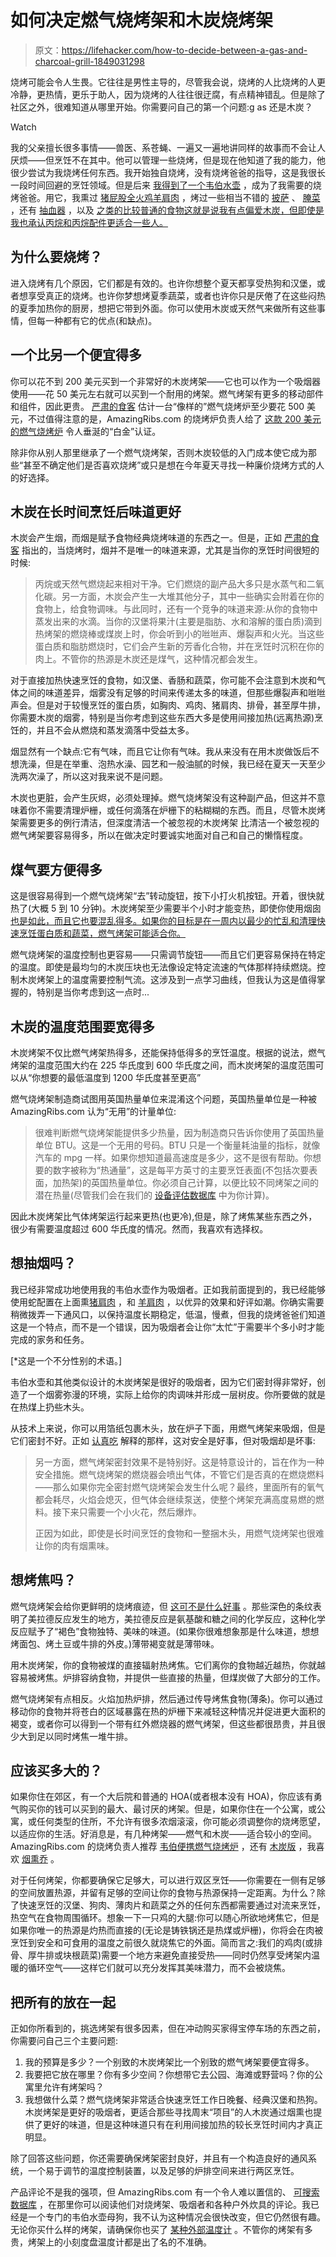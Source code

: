 # 如何决定燃气烧烤架和木炭烧烤架

> 原文：<https://lifehacker.com/how-to-decide-between-a-gas-and-charcoal-grill-1849031298>

烧烤可能会令人生畏。它往往是男性主导的，尽管我会说，烧烤的人比烧烤的人更冷静，更热情，更乐于助人，因为烧烤的人往往很迂腐，有点精神错乱。但是除了社区之外，很难知道从哪里开始。你需要问自己的第一个问题:g as 还是木炭？

Watch

我的父亲擅长很多事情——兽医、系苍蝇、一遍又一遍地讲同样的故事而不会让人厌烦——但烹饪不在其中。他可以管理一些烧烤，但是现在他知道了我的能力，他很少尝试为我烧烤任何东西。我开始独自烧烤，没有烧烤爸爸的指导，这是我很长一段时间回避的烹饪领域。但是后来 [我得到了一个韦伯水壶](https://lifehacker.com/follow-my-journey-from-good-cook-to-grill-boss-1846741793) ，成为了我需要的烧烤爸爸。用它，我熏过 [猪屁股](https://lifehacker.com/how-to-smoke-your-first-pork-shoulder-on-a-charcoal-gri-1847204124)[全火鸡](https://lifehacker.com/smoke-your-turkey-the-wrong-way-on-a-charcoal-grill-1848048358)[羊肩肉](https://lifehacker.com/smoke-an-easter-lamb-shoulder-on-a-charcoal-grill-1848747851) ，烤过一些相当不错的 [披萨](https://lifehacker.com/you-should-grill-homemade-pizzas-1847220003) 、 [腌菜](https://lifehacker.com/its-time-to-embrace-hot-pickle-summer-1847143817) ，还有 [抽血器](https://lifehacker.com/you-should-grill-more-chicken-hearts-1844233671) ，以及 [之类的比较普通的食物这就是说我有点偏爱木炭，但即使是我也承认丙烷和丙烷配件更适合一些人。](https://lifehacker.com/these-meats-will-help-you-build-your-charcoal-confidenc-1846896631)

## 为什么要烧烤？

进入烧烤有几个原因，它们都是有效的。也许你想整个夏天都享受热狗和汉堡，或者想享受真正的烧烤。也许你梦想烤夏季蔬菜，或者也许你只是厌倦了在这些闷热的夏季加热你的厨房，想把它带到外面。你可以使用木炭或天然气来做所有这些事情，但每一种都有它的优点(和缺点)。

## 一个比另一个便宜得多

你可以花不到 200 美元买到一个非常好的木炭烤架——它也可以作为一个吸烟器使用——花 50 美元左右就可以买到一个耐用的烤架。燃气烤架有更多的移动部件和组件，因此更贵。 [严肃的食客](https://www.seriouseats.com/charcoal-vs-gas-grills-the-definitive-guide) 估计一台“像样的”燃气烧烤炉至少要花 500 美元，不过值得注意的是，AmazingRibs.com 的烧烤炉负责人给了 [这款 200 美元的燃气烧烤炉](https://amazingribs.com/grill/broil-mate-165154-lp-gas-grill-review/) 令人垂涎的“白金”认证。

除非你从别人那里继承了一个燃气烧烤架，否则木炭较低的入门成本使它成为那些“甚至不确定他们是否喜欢烧烤”或只是想在今年夏天寻找一种廉价烧烤方式的人的好选择。

## 木炭在长时间烹饪后味道更好

木炭会产生烟，而烟是赋予食物经典烧烤味道的东西之一。但是，正如 [严肃的食客](https://www.seriouseats.com/charcoal-vs-gas-grills-the-definitive-guide) 指出的，当烧烤时，烟并不是唯一的味道来源，尤其是当你的烹饪时间很短的时候:

> 丙烷或天然气燃烧起来相对干净。它们燃烧的副产品大多只是水蒸气和二氧化碳。另一方面，木炭会产生一大堆其他分子，其中一些确实会附着在你的食物上，给食物调味。与此同时，还有一个竞争的味道来源:从你的食物中蒸发出来的水滴。当你的汉堡将果汁(主要是脂肪、水和溶解的蛋白质)滴到热烤架的燃烧棒或煤炭上时，你会听到小的咝咝声、爆裂声和火光。当这些蛋白质和脂肪燃烧时，它们会产生新的芳香化合物，并在烹饪时沉积在你的肉上。不管你的热源是木炭还是煤气，这种情况都会发生。

对于直接加热快速烹饪的食物，如汉堡、香肠和蔬菜，你可能不会注意到木炭和气体之间的味道差异，烟雾没有足够的时间来传递太多的味道，但那些爆裂声和咝咝声会。但是对于较慢烹饪的蛋白质，如胸肉、鸡肉、猪肩肉、排骨，甚至厚牛排，你需要木炭的烟雾，特别是当你考虑到这些东西大多是使用间接加热(远离热源)烹饪的，并且不会从燃烧和蒸发滴落中受益太多。

烟显然有一个缺点:它有气味，而且它让你有气味。我从来没有在用木炭做饭后不想洗澡，但是在举重、泡热水澡、园艺和一般油腻的时候，我已经在夏天一天至少洗两次澡了，所以这对我来说不是问题。

木炭也更脏，会产生灰烬，必须处理掉。燃气烧烤架没有这种副产品，但这并不意味着你不需要清理炉栅，或任何滴落在炉栅下的粘糊糊的东西。而且，尽管木炭烤架需要更多的例行清洁，但深度清洁一个被忽视的木炭烤架 比清洁一个被忽视的燃气烤架要容易得多，所以在做决定时要诚实地面对自己和自己的懒惰程度。

## 煤气要方便得多

这是很容易得到一个燃气烧烤架“去”转动旋钮，按下小打火机按钮。开着，很快就热了(大概 5 到 10 分钟)。木炭烤架至少需要半个小时才能变热，即使你使用烟囱[也是如此，而且它也要混乱得多。如果你的目标是在一周内以最少的忙乱和清理快速烹饪蛋白质和蔬菜，燃气烤架可能适合你。](https://lifehacker.com/how-to-keep-your-charcoal-grill-hot-as-hell-1847187322)

燃气烧烤架的温度控制也更容易——只需调节旋钮——而且它们更容易保持在特定的温度。即使是最均匀的木炭压块也无法像设定特定流速的气体那样持续燃烧。控制木炭烤架上的温度需要控制气流。这涉及到一点学习曲线，但我认为这是值得掌握的，特别是当你考虑到这一点时...

## 木炭的温度范围要宽得多

木炭烤架不仅比燃气烤架热得多，还能保持低得多的烹饪温度。根据的说法，燃气烤架的温度范围大约在 225 华氏度到 600 华氏度之间，而木炭烤架的温度范围可以从“你想要的最低温度到 1200 华氏度甚至更高”

燃气烧烤架制造商试图用英国热量单位来混淆这个问题，英国热量单位是一种被 AmazingRibs.com 认为“无用”的计量单位:

> 很难判断燃气烧烤架能提供多少热量，因为制造商只告诉你使用了英国热量单位 BTU。这是一个无用的号码。BTU 只是一个衡量耗油量的指标，就像汽车的 mpg 一样。如果你想知道最高速度是多少，这不是很有帮助。你想要的数字被称为“热通量”，这是每平方英寸的主要烹饪表面(不包括次要表面，加热架)的英国热量单位。你必须自己计算，以便比较不同烤架之间的潜在热量(尽管我们会在我们的 [设备评估数据库](https://amazingribs.com/ratings-reviews/grill-and-smoker-reviews) 中为你计算)。

因此木炭烤架比气体烤架运行起来更热(也更冷),但是，除了烤焦某些东西之外，很少有需要温度超过 600 华氏度的情况。然而，我喜欢有选择权。

## 想抽烟吗？

我已经非常成功地使用我的韦伯水壶作为吸烟者。正如我前面提到的，我已经能够使用蛇配置在上面熏[猪肩肉](https://lifehacker.com/how-to-smoke-your-first-pork-shoulder-on-a-charcoal-gri-1847204124) ，和 [羊肩肉](https://lifehacker.com/smoke-an-easter-lamb-shoulder-on-a-charcoal-grill-1848747851) ，以优异的效果和好评如潮。你确实需要稍微拨弄一下通风口，以保持温度长期稳定，低温，慢煮，但我的烧烤爸爸们知道这是一个特点，而不是一个错误，因为吸烟者会让你“太忙”于需要半个多小时才能完成的家务和任务。

[*这是一个不分性别的术语。]

韦伯水壶和其他类似设计的木炭烤架是很好的吸烟者，因为它们密封得非常好，创造了一个烟雾弥漫的环境，实际上给你的肉调味并形成一层树皮。你所要做的就是在热煤上扔些木头。

从技术上来说，你可以用箔纸包裹木头，放在炉子下面，用燃气烤架来吸烟，但是它们密封不好。正如 [认真吃](https://www.seriouseats.com/charcoal-vs-gas-grills-the-definitive-guide) 解释的那样，这对安全是好事，但对吸烟却是坏事:

> 另一方面，燃气烤架密封效果不是特别好。这是特意设计的，旨在作为一种安全措施。燃气烧烤架的燃烧器会喷出气体，不管它们是否真的在燃烧燃料——那么如果你完全密封燃气烧烤架会发生什么呢？最终，里面所有的氧气都会耗尽，火焰会熄灭，但气体会继续泵送，使整个烤架充满高度易燃的燃料。接下来只需要一个小火花，然后爆炸。
> 
> 正因为如此，即使是长时间烹饪的食物和一整捆木头，用燃气烧烤架也很难让你的肉有烟熏味。

## 想烤焦吗？

燃气烧烤架会给你更鲜明的烧烤痕迹，但 [这可不是什么好事](https://lifehacker.com/grill-marks-are-dumb-1836598757) 。那些深色的条纹表明了美拉德反应发生的地方，美拉德反应是氨基酸和糖之间的化学反应，这种化学反应赋予了“褐色”食物独特、美味的味道。(如果你很难想象那是什么味道，想想烤面包、烤土豆或牛排的外皮。)薄带褐变就是薄带味。

用木炭烤架，你的食物被煤的直接辐射热烤焦。它们离你的食物越近越热，你就越容易被烤焦。炉排容纳食物，并提供一些直接的热量，但煤炭做了大部分的工作。

燃气烧烤架有点相反。火焰加热炉排，然后通过传导烤焦食物(薄条)。你可以通过移动你的食物并将苍白的区域暴露在热的炉栅下来减轻这种情况并促进更大面积的褐变，或者你可以得到一个带有红外燃烧器的燃气烤架，但这些都很昂贵，并且很少大到足以同时烤焦一堆牛排。

## 应该买多大的？

如果你住在郊区，有一个大后院和普通的 HOA(或者根本没有 HOA)，你应该有勇气购买你的钱可以买到的最大、最讨厌的烤架。但是，如果你住在一个公寓，或公寓，或任何类型的住所，不允许有很多浓烟滚滚，你可能必须调整你的烧烤愿望，以适应你的生活。好消息是，有几种烤架——燃气和木炭——适合较小的空间。AmazingRibs.com 的烧烤负责人推荐 [韦伯便携燃气烧烤炉](https://amazingribs.com/grill-tailgater/weber-go-anywhere-portable-gas-grill-review/) ，还有 [木炭版](https://amazingribs.com/grill-tailgater/weber-go-anywhere-portable-charcoal-grill-review/) ，我喜欢 [烟熏乔](https://amzn.to/3MuYIZd) 。

对于任何烤架，你都要确保它足够大，可以进行双区烹饪——你需要在一侧有足够的空间放置热源，并留有足够的空间让你的食物与热源保持一定距离。为什么？除了快速烹饪的汉堡、狗肉、薄肉片和蔬菜之外的任何东西都需要通过对流来烹饪，热空气在食物周围循环。想象一下一只鸡的大腿:你可以随心所欲地烤焦它，但是如果你唯一的热源是灼热而直接的(无论是铸铁锅还是热煤或炉栅)，你将会在肉被烹饪到安全和可食用的温度之前很久就烧焦它的外面。简而言之:我们的鸡肉(或排骨、厚牛排或块根蔬菜)需要一个地方来避免直接受热——同时仍然享受烤架内温暖的循环空气——这样它们就可以充分发挥其美味潜力，而不会被烧焦。

## 把所有的放在一起

正如你所看到的，挑选烤架有很多因素，但在冲动购买家得宝停车场的东西之前，你需要问自己三个主要问题:

1.  我的预算是多少？一个别致的木炭烤架比一个别致的燃气烤架要便宜得多。
2.  我要把它放在哪里？你有多少空间？你想带它去公园、海滩或野营吗？你的公寓里允许有烤架吗？
3.  我想做什么菜？燃气烧烤架非常适合快速烹饪工作日晚餐、经典汉堡和热狗。木炭烤架是更好的吸烟者，更适合那些寻找周末“项目”的人木炭通过烟熏也提供了更好的味道，但是这种味道只有在利用间接加热的较长烹饪时间内才真正明显。

除了回答这些问题，你还需要确保烤架密封良好，并且有一个构造良好的通风系统，一个易于调节的温度控制装置，以及足够的炉排空间来进行两区烹饪。

产品评论不是我的强项，但 AmazingRibs.com 有一个令人难以置信的、 [可搜索数据库](https://amazingribs.com/grill-and-smoker-search/) ，在那里你可以阅读他们对烧烤架、吸烟者和各种户外炊具的评论。我已经是一个专门的韦伯水壶母狗，我不认为这种情况会很快改变，但它仍然很有趣。无论你买什么样的烤架，请确保你也买了 [某种外部温度计](https://lifehacker.com/how-to-keep-your-charcoal-grill-hot-as-hell-1847187322) 。不管你的烤架有多贵，烤架上的小刻度盘温度计都是出了名的不准确。